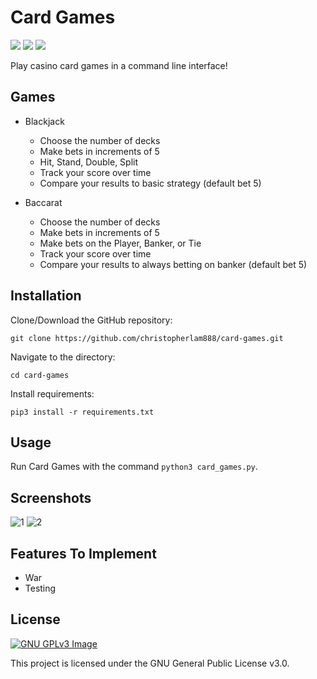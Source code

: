 # Card Games

<p align="left">
<img src="https://img.shields.io/github/languages/top/christopherlam888/card-games.svg" >
<a href="https://github.com/psf/black"><img src="https://img.shields.io/badge/code%20style-black-000000.svg"></a>
<a href="https://www.gnu.org/licenses/gpl-3.0" alt="License: GPLv3"><img src="https://img.shields.io/badge/License-GPL%20v3-blue.svg"></a>
</p>

Play casino card games in a command line interface!

## Games

- Blackjack
  - Choose the number of decks
  - Make bets in increments of 5
  - Hit, Stand, Double, Split
  - Track your score over time
  - Compare your results to basic strategy (default bet 5)

- Baccarat
  - Choose the number of decks
  - Make bets in increments of 5
  - Make bets on the Player, Banker, or Tie
  - Track your score over time
  - Compare your results to always betting on banker (default bet 5)

## Installation

Clone/Download the GitHub repository:

```git clone https://github.com/christopherlam888/card-games.git```

Navigate to the directory:

```cd card-games```

Install requirements:

```pip3 install -r requirements.txt```

## Usage

Run Card Games with the command `python3 card_games.py`.

## Screenshots

![1](https://user-images.githubusercontent.com/85356197/217369626-ae2b4084-b7cf-433a-af86-1897abcb2cfb.png)
![2](https://user-images.githubusercontent.com/85356197/217369653-7664a464-a5e6-457f-8f1c-be65261d83d1.png)

## Features To Implement

- War
- Testing

## License
[![GNU GPLv3 Image](https://www.gnu.org/graphics/gplv3-127x51.png)](https://www.gnu.org/licenses/gpl-3.0.en.html)  

This project is licensed under the GNU General Public License v3.0.
